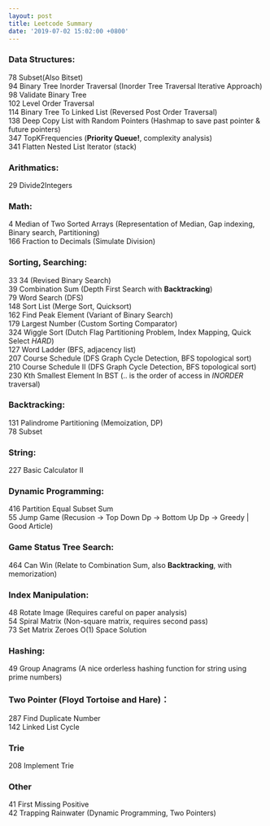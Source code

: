 ```yaml
---
layout: post
title: Leetcode Summary
date: '2019-07-02 15:02:00 +0800'
---
```


### Data Structures:
78 Subset(Also Bitset)  
94 Binary Tree Inorder Traversal (Inorder Tree Traversal Iterative Approach)  
98 Validate Binary Tree  
102 Level Order Traversal  
114 Binary Tree To Linked List (Reversed Post Order Traversal)  
138 Deep Copy List with Random Pointers (Hashmap to save past pointer & future pointers)  
347 TopKFrequencies (**Priority Queue!**, complexity analysis)  
341 Flatten Nested List Iterator (stack)

### Arithmatics:
29 Divide2Integers

### Math:
4 Median of Two Sorted Arrays (Representation of Median, Gap indexing, Binary search, Partitioning)  
166 Fraction to Decimals (Simulate Division)

### Sorting, Searching:
33 34 (Revised Binary Search)  
39 Combination Sum (Depth First Search with **Backtracking**)  
79 Word Search (DFS)  
148 Sort List (Merge Sort, Quicksort)  
162 Find Peak Element (Variant of Binary Search)  
179 Largest Number (Custom Sorting Comparator)  
324 Wiggle Sort (Dutch Flag Partitioning Problem, Index Mapping, Quick Select *HARD*)  
127 Word Ladder (BFS, adjacency list)  
207 Course Schedule (DFS Graph Cycle Detection, BFS topological sort)  
210 Course Schedule II (DFS Graph Cycle Detection, BFS topological sort)  
230 Kth Smallest Element In BST (.. is the order of access in *INORDER* traversal)  

### Backtracking:
131 Palindrome Partitioning (Memoization, DP)  
78 Subset  

### String:
227 Basic Calculator II

### Dynamic Programming:
416 Partition Equal Subset Sum  
55 Jump Game (Recusion -> Top Down Dp -> Bottom Up Dp -> Greedy | Good Article)  

### Game Status Tree Search:
464 Can Win (Relate to Combination Sum, also **Backtracking**, with memorization)

### Index Manipulation:
48 Rotate Image (Requires careful on paper analysis)  
54 Spiral Matrix (Non-square matrix, requires second pass)  
73 Set Matrix Zeroes O(1) Space Solution  

### Hashing:
49 Group Anagrams (A nice orderless hashing function for string using prime numbers)

### Two Pointer (Floyd Tortoise and Hare)：
287 Find Duplicate Number  
142 Linked List Cycle  

### Trie
208 Implement Trie  

### Other
41 First Missing Positive  
42 Trapping Rainwater (Dynamic Programming, Two Pointers)
